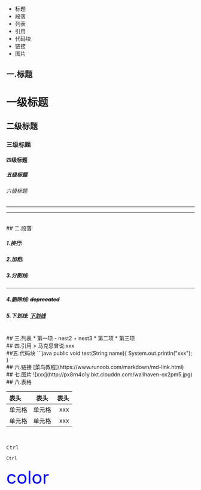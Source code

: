 
- 标题
- 段落
- 列表
- 引用
- 代码块
- 链接
- 图片

## 一.标题
# 一级标题
## 二级标题
### 三级标题
#### 四级标题
##### 五级标题
###### 六级标题
***
***
<br>
## 二.段落

##### 1.换行: 
##### 2.加粗: 
##### 3.分割线: 
***
##### 4.删除线: ~~deprecated~~
##### 5.下划线: <u>下划线</u>  
  
<br>
## 三.列表
* 第一项
    - nest2
        + nest3
* 第二项
* 第三项
<br>
## 四.引用
> 马克思曾说:xxx
<br>
##五.代码块
```java
public void test(String name){
    System.out.println("xxx");
}
```
<br>
## 六.链接
[菜鸟教程](https://www.runoob.com/markdown/md-link.html)
<br>
## 七.图片
![xxx](http://px8rn4o1y.bkt.clouddn.com/wallhaven-ox2pm5.jpg)
<br>
## 八.表格

|  表头   | 表头  | 表头  |
|  :---  | ----  | ----: |
| 单元格  | 单元格 | xxx  |
| 单元格  | 单元格 | xxx  |
<br>

<kbd>Ctrl</kbd>

`Ctrl`


<font color=blue size="30">color</font>
